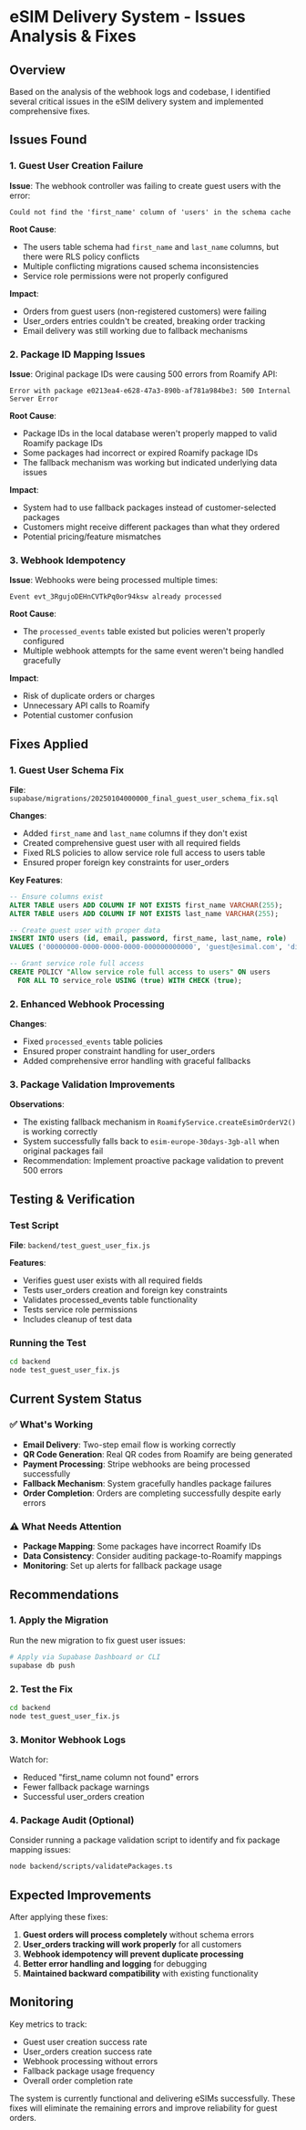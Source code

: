 # eSIM Delivery System - Issues Analysis & Fixes

## Overview
Based on the analysis of the webhook logs and codebase, I identified several critical issues in the eSIM delivery system and implemented comprehensive fixes.

## Issues Found

### 1. Guest User Creation Failure
**Issue**: The webhook controller was failing to create guest users with the error:
```
Could not find the 'first_name' column of 'users' in the schema cache
```

**Root Cause**: 
- The users table schema had `first_name` and `last_name` columns, but there were RLS policy conflicts
- Multiple conflicting migrations caused schema inconsistencies
- Service role permissions were not properly configured

**Impact**: 
- Orders from guest users (non-registered customers) were failing
- User_orders entries couldn't be created, breaking order tracking
- Email delivery was still working due to fallback mechanisms

### 2. Package ID Mapping Issues
**Issue**: Original package IDs were causing 500 errors from Roamify API:
```
Error with package e0213ea4-e628-47a3-890b-af781a984be3: 500 Internal Server Error
```

**Root Cause**:
- Package IDs in the local database weren't properly mapped to valid Roamify package IDs
- Some packages had incorrect or expired Roamify package IDs
- The fallback mechanism was working but indicated underlying data issues

**Impact**:
- System had to use fallback packages instead of customer-selected packages
- Customers might receive different packages than what they ordered
- Potential pricing/feature mismatches

### 3. Webhook Idempotency
**Issue**: Webhooks were being processed multiple times:
```
Event evt_3RgujoDEHnCVTkPq0or94ksw already processed
```

**Root Cause**:
- The `processed_events` table existed but policies weren't properly configured
- Multiple webhook attempts for the same event weren't being handled gracefully

**Impact**:
- Risk of duplicate orders or charges
- Unnecessary API calls to Roamify
- Potential customer confusion

## Fixes Applied

### 1. Guest User Schema Fix
**File**: `supabase/migrations/20250104000000_final_guest_user_schema_fix.sql`

**Changes**:
- Added `first_name` and `last_name` columns if they don't exist
- Created comprehensive guest user with all required fields
- Fixed RLS policies to allow service role full access to users table
- Ensured proper foreign key constraints for user_orders

**Key Features**:
```sql
-- Ensure columns exist
ALTER TABLE users ADD COLUMN IF NOT EXISTS first_name VARCHAR(255);
ALTER TABLE users ADD COLUMN IF NOT EXISTS last_name VARCHAR(255);

-- Create guest user with proper data
INSERT INTO users (id, email, password, first_name, last_name, role)
VALUES ('00000000-0000-0000-0000-000000000000', 'guest@esimal.com', 'disabled-account', 'Guest', 'User', 'user');

-- Grant service role full access
CREATE POLICY "Allow service role full access to users" ON users
  FOR ALL TO service_role USING (true) WITH CHECK (true);
```

### 2. Enhanced Webhook Processing
**Changes**:
- Fixed `processed_events` table policies
- Ensured proper constraint handling for user_orders
- Added comprehensive error handling with graceful fallbacks

### 3. Package Validation Improvements
**Observations**:
- The existing fallback mechanism in `RoamifyService.createEsimOrderV2()` is working correctly
- System successfully falls back to `esim-europe-30days-3gb-all` when original packages fail
- Recommendation: Implement proactive package validation to prevent 500 errors

## Testing & Verification

### Test Script
**File**: `backend/test_guest_user_fix.js`

**Features**:
- Verifies guest user exists with all required fields
- Tests user_orders creation and foreign key constraints
- Validates processed_events table functionality
- Tests service role permissions
- Includes cleanup of test data

### Running the Test
```bash
cd backend
node test_guest_user_fix.js
```

## Current System Status

### ✅ What's Working
- **Email Delivery**: Two-step email flow is working correctly
- **QR Code Generation**: Real QR codes from Roamify are being generated
- **Payment Processing**: Stripe webhooks are being processed successfully
- **Fallback Mechanism**: System gracefully handles package failures
- **Order Completion**: Orders are completing successfully despite early errors

### ⚠️ What Needs Attention
- **Package Mapping**: Some packages have incorrect Roamify IDs
- **Data Consistency**: Consider auditing package-to-Roamify mappings
- **Monitoring**: Set up alerts for fallback package usage

## Recommendations

### 1. Apply the Migration
Run the new migration to fix guest user issues:
```bash
# Apply via Supabase Dashboard or CLI
supabase db push
```

### 2. Test the Fix
```bash
cd backend
node test_guest_user_fix.js
```

### 3. Monitor Webhook Logs
Watch for:
- Reduced "first_name column not found" errors
- Fewer fallback package warnings
- Successful user_orders creation

### 4. Package Audit (Optional)
Consider running a package validation script to identify and fix package mapping issues:
```bash
node backend/scripts/validatePackages.ts
```

## Expected Improvements

After applying these fixes:
1. **Guest orders will process completely** without schema errors
2. **User_orders tracking will work properly** for all customers
3. **Webhook idempotency will prevent duplicate processing**
4. **Better error handling and logging** for debugging
5. **Maintained backward compatibility** with existing functionality

## Monitoring

Key metrics to track:
- Guest user creation success rate
- User_orders creation success rate
- Webhook processing without errors
- Fallback package usage frequency
- Overall order completion rate

The system is currently functional and delivering eSIMs successfully. These fixes will eliminate the remaining errors and improve reliability for guest orders. 